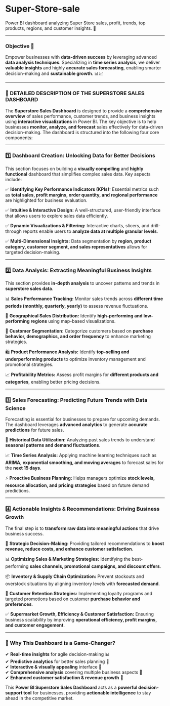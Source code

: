# Super-Store-sale
Power BI dashboard analyzing Super Store sales, profit, trends, top products, regions, and customer insights. 🚀


----------------------------------------------------------------------------------------------------------------------------------------------------------------------------------------------------------------


### **Objective 🚀**  
Empower businesses with **data-driven success** by leveraging advanced **data analysis techniques**. Specializing in **time series analysis**,
we deliver **valuable insights** and highly **accurate sales forecasting**, 
enabling smarter decision-making and **sustainable growth**. 📊📈  

------------------------------------------------------------------------------------------------------------------------------------------------------------------------------------------------------------------

### **📌 DETAILED DESCRIPTION OF THE SUPERSTORE SALES DASHBOARD**  

The **Superstore Sales Dashboard** is designed to provide a **comprehensive overview** of sales performance, customer trends, and business insights using **interactive visualizations** in Power BI. The key objective is to help businesses **monitor, analyze, and forecast** sales effectively for data-driven decision-making. The dashboard is structured into the following four core components:  

---

### **1️⃣ Dashboard Creation: Unlocking Data for Better Decisions**  
This section focuses on building a **visually compelling** and **highly functional** dashboard that simplifies complex sales data. Key aspects include:  

✅ **Identifying Key Performance Indicators (KPIs):** Essential metrics such as **total sales, profit margins, order quantity, and regional performance** are highlighted for business evaluation.  

✅ **Intuitive & Interactive Design:** A well-structured, user-friendly interface that allows users to explore sales data efficiently.  

✅ **Dynamic Visualizations & Filtering:** Interactive charts, slicers, and drill-through reports enable users to **analyze data at multiple granular levels**.  

✅ **Multi-Dimensional Insights:** Data segmentation by **region, product category, customer segment, and sales representatives** allows for targeted decision-making.  

---

### **2️⃣ Data Analysis: Extracting Meaningful Business Insights**  
This section provides **in-depth analysis** to uncover patterns and trends in **superstore sales data**.  

📊 **Sales Performance Tracking:** Monitor sales trends across **different time periods (monthly, quarterly, yearly)** to assess revenue fluctuations.  

📍 **Geographical Sales Distribution:** Identify **high-performing and low-performing regions** using map-based visualizations.  

🎯 **Customer Segmentation:** Categorize customers based on **purchase behavior, demographics, and order frequency** to enhance marketing strategies.  

🛍 **Product Performance Analysis:** Identify **top-selling and underperforming products** to optimize inventory management and promotional strategies.  

📈 **Profitability Metrics:** Assess profit margins for **different products and categories**, enabling better pricing decisions.  

---

### **3️⃣ Sales Forecasting: Predicting Future Trends with Data Science**  
Forecasting is essential for businesses to prepare for upcoming demands. The dashboard leverages **advanced analytics** to generate **accurate predictions** for future sales.  

🔎 **Historical Data Utilization:** Analyzing past sales trends to understand **seasonal patterns and demand fluctuations**.  

📈 **Time Series Analysis:** Applying machine learning techniques such as **ARIMA, exponential smoothing, and moving averages** to forecast sales for the **next 15 days**.  

⚡ **Proactive Business Planning:** Helps managers optimize **stock levels, resource allocation, and pricing strategies** based on future demand predictions.  

---

### **4️⃣ Actionable Insights & Recommendations: Driving Business Growth**  
The final step is to **transform raw data into meaningful actions** that drive business success.  

📌 **Strategic Decision-Making:** Providing tailored recommendations to **boost revenue, reduce costs, and enhance customer satisfaction**.  

📊 **Optimizing Sales & Marketing Strategies:** Identifying the best-performing **sales channels, promotional campaigns, and discount offers**.  

📦 **Inventory & Supply Chain Optimization:** Prevent stockouts and overstock situations by aligning inventory levels with **forecasted demand**.  

🚀 **Customer Retention Strategies:** Implementing loyalty programs and targeted promotions based on customer **purchase behavior and preferences**.  

✅ **Supermarket Growth, Efficiency & Customer Satisfaction:** Ensuring business scalability by improving **operational efficiency, profit margins, and customer engagement**.  

---

### **🌟 Why This Dashboard is a Game-Changer?**  
✔ **Real-time insights** for agile decision-making 📊  
✔ **Predictive analytics** for better sales planning 🔮  
✔ **Interactive & visually appealing** interface 🎨  
✔ **Comprehensive analysis** covering multiple business aspects 📌  
✔ **Enhanced customer satisfaction & revenue growth** 🚀  

This **Power BI Superstore Sales Dashboard** acts as a **powerful decision-support tool** for businesses, providing **actionable intelligence** to stay ahead in the competitive market.  





